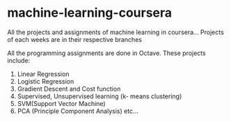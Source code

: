 # machine-learning-coursera
All the projects and assignments of machine learning in coursera... 
Projects of each weeks are in their respective branches

All the programming assignments are done in Octave.
These projects include: 
1. Linear Regression
2. Logistic Regression
3. Gradient Descent and Cost function 
4. Supervised, Unsupervised learning (k- means clustering)
5. SVM(Support Vector Machine)
6. PCA (Principle Component Analysis) etc...

